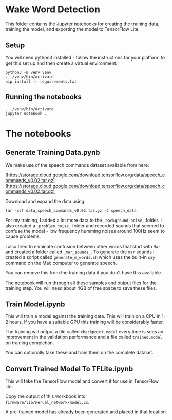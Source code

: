 # Wake Word Detection

This folder contains the Jupyter notebooks for creating the training data, training the model, and exporting the model to TensorFlow Lite.

## Setup

You will need python3 installed - follow the instructions for your platform to get this set up and then create a virtual environment.

```
python3 -m venv venv
. ./venv/bin/activate
pip install -r requirements.txt
```

## Running the notebooks

```
. ./venv/bin/activate
jupyter notebook .
```

# The notebooks

## Generate Training Data.pynb

We make use of the speech commands dataset available from here:

[https://storage.cloud.google.com/download.tensorflow.org/data/speech_commands_v0.02.tar.gz](https://storage.cloud.google.com/download.tensorflow.org/data/speech_commands_v0.02.tar.gz)

Download and expand the data using:

```
tar -xzf data_speech_commands_v0.02.tar.gz -C speech_data
```

For my training, I added a lot more data to the `_background_noise_` folder. I also created a `_problem_noise_` folder and recorded sounds that seemed to confuse the model - low frequency humming noises around 100Hz seem to cause problems.

I also tried to eliminate confusion between other words that start with `Mar` and created a folder called `_mar_sounds_`. To generate the `mar` sounds I created a script called `generate_m_words.sh` which uses the built-in `say` command on the Mac computer to generate speech.

You can remove this from the training data if you don't have this available.

The notebook will run through all these samples and output files for the training step. You will need about 4GB of free space to save these files.

## Train Model.ipynb

This will train a model against the training data. This will train on a CPU in 1-2 hours. If you have a suitable GPU this training will be considerably faster.

The training will output a file called `checkpoint.model` every time is sees an improvement in the validation performance and a file called `trained.model` on training completion.

You can optionally take these and train them on the complete dataset.

## Convert Trained Model To TFLite.ipynb

This will take the TensorFlow model and convert it for use in TensorFlow lite.

Copy the output of this workbook into `firmware/lib/nerual_network/model.cc`.

A pre-trained model has already been generated and placed in that location.
